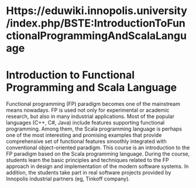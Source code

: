 






Https://eduwiki.innopolis.university/index.php/BSTE:IntroductionToFunctionalProgrammingAndScalaLanguage
=======================================================================================================






Introduction to Functional Programming and Scala Language
=========================================================


Functional programming (FP) paradigm becomes one of the mainstream means nowadays. FP is used not only for experimental or academic research, but also in many industrial applications. Most of the popular languages (C++, C#, Java) include features supporting functional programming. Among them, the Scala programming language is perhaps one of the most interesting and promising examples that provide comprehensive set of functional features smoothly integrated with conventional object-oriented paradigm. This course is an introduction to the FP paradigm based on the Scala programming language. During the course, students learn the basic principles and techniques related to the FP approach in design and implementation of the modern software systems. In addition, the students take part in real software projects provided by Innopolis industrial partners (eg, Tinkoff company).











